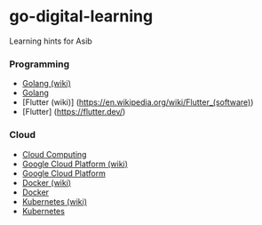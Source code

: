 # go-digital-learning
Learning hints for Asib

### Programming 

- [Golang (wiki)](https://en.wikipedia.org/wiki/Go_(programming_language))
- [Golang](https://golang.org/)
- [Flutter (wiki)] (https://en.wikipedia.org/wiki/Flutter_(software))
- [Flutter] (https://flutter.dev/)


### Cloud

- [Cloud Computing](https://en.wikipedia.org/wiki/Cloud_computing)
- [Google Cloud Platform (wiki)](https://en.wikipedia.org/wiki/Google_Cloud_Platform)
- [Google Cloud Platform](https://cloud.google.com/)
- [Docker (wiki)](https://en.wikipedia.org/wiki/Docker_(software))
- [Docker](https://www.docker.com/)
- [Kubernetes (wiki)](https://en.wikipedia.org/wiki/Kubernetes)
- [Kubernetes](https://kubernetes.io/)
